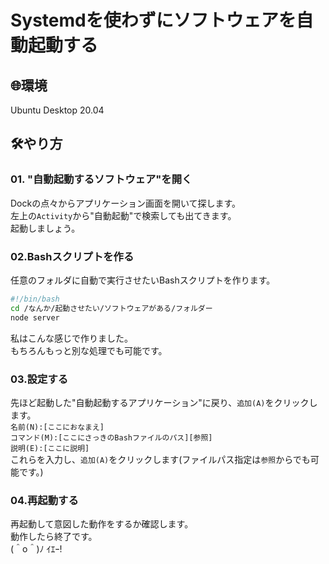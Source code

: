 # Systemdを使わずにソフトウェアを自動起動する

## 🌐環境

Ubuntu Desktop 20.04  

## 🛠やり方

### 01. "自動起動するソフトウェア"を開く

Dockの点々からアプリケーション画面を開いて探します。  
左上の`Activity`から"自動起動"で検索しても出てきます。  
起動しましょう。  

### 02.Bashスクリプトを作る

任意のフォルダに自動で実行させたいBashスクリプトを作ります。  

```bash
#!/bin/bash
cd /なんか/起動させたい/ソフトウェアがある/フォルダー
node server
```

私はこんな感じで作りました。  
もちろんもっと別な処理でも可能です。  

### 03.設定する

先ほど起動した"自動起動するアプリケーション"に戻り、`追加(A)`をクリックします。  
`名前(N):[ここにおなまえ]`  
`コマンド(M):[ここにさっきのBashファイルのパス][参照]`   
`説明(E):[ここに説明] `   
これらを入力し、`追加(A)`をクリックします(ファイルパス指定は`参照`からでも可能です。)  

### 04.再起動する

再起動して意図した動作をするか確認します。  
動作したら終了です。  
(＾o＾)ﾉ ｲｴｰ!
